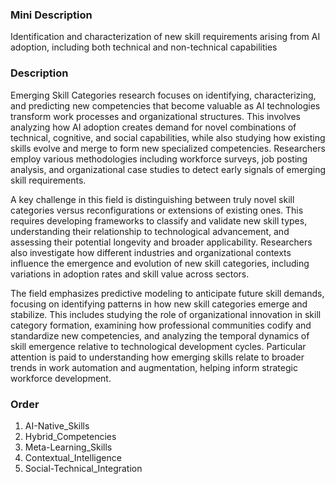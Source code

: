 ### Mini Description

Identification and characterization of new skill requirements arising from AI adoption, including both technical and non-technical capabilities

### Description

Emerging Skill Categories research focuses on identifying, characterizing, and predicting new competencies that become valuable as AI technologies transform work processes and organizational structures. This involves analyzing how AI adoption creates demand for novel combinations of technical, cognitive, and social capabilities, while also studying how existing skills evolve and merge to form new specialized competencies. Researchers employ various methodologies including workforce surveys, job posting analysis, and organizational case studies to detect early signals of emerging skill requirements.

A key challenge in this field is distinguishing between truly novel skill categories versus reconfigurations or extensions of existing ones. This requires developing frameworks to classify and validate new skill types, understanding their relationship to technological advancement, and assessing their potential longevity and broader applicability. Researchers also investigate how different industries and organizational contexts influence the emergence and evolution of new skill categories, including variations in adoption rates and skill value across sectors.

The field emphasizes predictive modeling to anticipate future skill demands, focusing on identifying patterns in how new skill categories emerge and stabilize. This includes studying the role of organizational innovation in skill category formation, examining how professional communities codify and standardize new competencies, and analyzing the temporal dynamics of skill emergence relative to technological development cycles. Particular attention is paid to understanding how emerging skills relate to broader trends in work automation and augmentation, helping inform strategic workforce development.

### Order

1. AI-Native_Skills
2. Hybrid_Competencies
3. Meta-Learning_Skills
4. Contextual_Intelligence
5. Social-Technical_Integration
